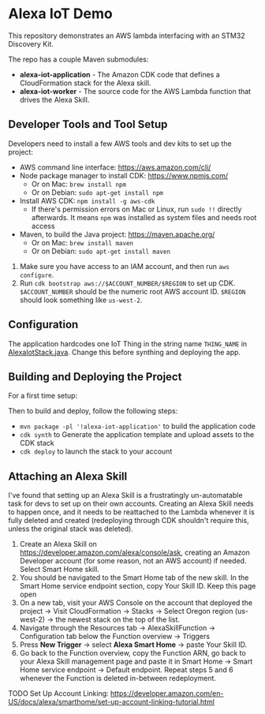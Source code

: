 # Alexa IoT Demo

This repository demonstrates an AWS lambda interfacing with an STM32 Discovery Kit.

The repo has a couple Maven submodules:

- **alexa-iot-application** - The Amazon CDK code that defines a CloudFormation stack for the Alexa skill.
- **alexa-iot-worker** - The source code for the AWS Lambda function that drives the Alexa Skill.

## Developer Tools and Tool Setup

Developers need to install a few AWS tools and dev kits to set up the project:

- AWS command line interface: <https://aws.amazon.com/cli/>
- Node package manager to install CDK: <https://www.npmjs.com/>
    - Or on Mac: `brew install npm`
    - Or on Debian: `sudo apt-get install npm`
- Install AWS CDK: `npm install -g aws-cdk`
    - If there's permission errors on Mac or Linux, run `sudo !!` directly afterwards. It means `npm` was installed as
      system files and needs root access
- Maven, to build the Java project: <https://maven.apache.org/>
    - Or on Mac: `brew install maven`
    - Or on Debian: `sudo apt-get install maven`

1. Make sure you have access to an IAM account, and then run `aws configure`.
2. Run `cdk bootstrap aws://$ACCOUNT_NUMBER/$REGION` to set up CDK. `$ACCOUNT_NUMBER` should be the numeric root AWS
   account ID. `$REGION` should look something like `us-west-2`.

## Configuration

The application hardcodes one IoT Thing in the string name `THING_NAME`
in [AlexaIotStack.java](./alexa-iot-application/src/main/java/edu/uwb/stmcapstone2022/alexaiot/AlexaIotStack.java).
Change this before synthing and deploying the app.

## Building and Deploying the Project

For a first time setup:

Then to build and deploy, follow the following steps:

- `mvn package -pl '!alexa-iot-application'` to build the application code
- `cdk synth` to Generate the application template and upload assets to the CDK stack
- `cdk deploy` to launch the stack to your account

## Attaching an Alexa Skill

I've found that setting up an Alexa Skill is a frustratingly un-automatable task for devs to set up on their own
accounts. Creating an Alexa Skill needs to happen once, and it needs to be reattached to the Lambda whenever it is fully
deleted and created (redeploying through CDK shouldn't require this, unless the original stack was deleted).

1. Create an Alexa Skill on <https://developer.amazon.com/alexa/console/ask>, creating an Amazon Developer account (for
   some reason, not an AWS account) if needed. Select Smart Home skill.
2. You should be navigated to the Smart Home tab of the new skill. In the Smart Home service endpoint section, copy Your
   Skill ID. Keep this page open
3. On a new tab, visit your AWS Console on the account that deployed the project -> Visit CloudFormation -> Stacks ->
   Select Oregon region (us-west-2) -> the newest stack on the top of the list.
4. Navigate through the Resources tab -> AlexaSkillFunction -> Configuration tab below the Function overview -> Triggers
5. Press **New Trigger** -> select **Alexa Smart Home** -> paste Your Skill ID.
6. Go back to the Function overview, copy the Function ARN, go back to your Alexa Skill management page and paste it in
   Smart Home -> Smart Home service endpoint -> Default endpoint. Repeat steps 5 and 6 whenever the Function is deleted
   in-between redeployment.

TODO Set Up Account
Linking: <https://developer.amazon.com/en-US/docs/alexa/smarthome/set-up-account-linking-tutorial.html>